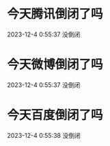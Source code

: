 # 今天腾讯倒闭了吗

2023-12-4 0:55:37 没倒闭

# 今天微博倒闭了吗

2023-12-4 0:55:37 没倒闭

# 今天百度倒闭了吗

2023-12-4 0:55:38 没倒闭

